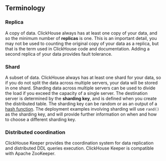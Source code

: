 ## Terminology 
### Replica 
A copy of data.  ClickHouse always has at least one copy of your data, and so the minimum number of **replicas** is one.  This is an important detail, you may not be used to counting the original copy of your data as a replica, but that is the term used in ClickHouse code and documentation.  Adding a second replica of your data provides fault tolerance. 

### Shard 
A subset of data.  ClickHouse always has at least one shard for your data, so if you do not split the data across multiple servers, your data will be stored in one shard.  Sharding data across multiple servers can be used to divide the load if you exceed the capacity of a single server. The destination server is determined by the **sharding key**, and is defined when you create the distributed table. The sharding key can be random or as an output of a [hash function](/sql-reference/functions/hash-functions).  The deployment examples involving sharding will use `rand()` as the sharding key, and will provide further information on when and how to choose a different sharding key.

### Distributed coordination 
ClickHouse Keeper provides the coordination system for data replication and distributed DDL queries execution. ClickHouse Keeper is compatible with Apache ZooKeeper.
